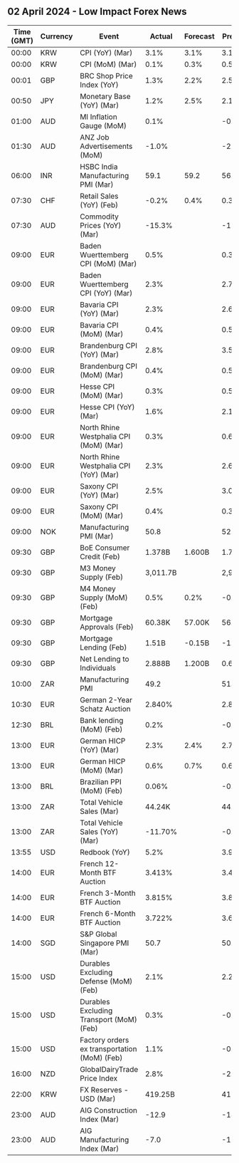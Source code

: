 ## 02 April 2024 - Low Impact Forex News

| Time (GMT) | Currency | Event | Actual | Forecast | Previous |
|------|----------|-------|--------|----------|----------|
| 00:00 | KRW | CPI (YoY) (Mar) | 3.1% | 3.1% | 3.1% |
| 00:00 | KRW | CPI (MoM) (Mar) | 0.1% | 0.3% | 0.5% |
| 00:01 | GBP | BRC Shop Price Index (YoY) | 1.3% | 2.2% | 2.5% |
| 00:50 | JPY | Monetary Base (YoY) (Mar) | 1.2% | 2.5% | 2.1% |
| 01:00 | AUD | MI Inflation Gauge (MoM) | 0.1% |  | -0.1% |
| 01:30 | AUD | ANZ Job Advertisements (MoM) | -1.0% |  | -2.1% |
| 06:00 | INR | HSBC India Manufacturing PMI (Mar) | 59.1 | 59.2 | 56.9 |
| 07:30 | CHF | Retail Sales (YoY) (Feb) | -0.2% | 0.4% | 0.3% |
| 07:30 | AUD | Commodity Prices (YoY) (Mar) | -15.3% |  | -15.3% |
| 09:00 | EUR | Baden Wuerttemberg CPI (MoM) (Mar) | 0.5% |  | 0.3% |
| 09:00 | EUR | Baden Wuerttemberg CPI (YoY) (Mar) | 2.3% |  | 2.7% |
| 09:00 | EUR | Bavaria CPI (YoY) (Mar) | 2.3% |  | 2.6% |
| 09:00 | EUR | Bavaria CPI (MoM) (Mar) | 0.4% |  | 0.5% |
| 09:00 | EUR | Brandenburg CPI (YoY) (Mar) | 2.8% |  | 3.5% |
| 09:00 | EUR | Brandenburg CPI (MoM) (Mar) | 0.4% |  | 0.5% |
| 09:00 | EUR | Hesse CPI (MoM) (Mar) | 0.3% |  | 0.5% |
| 09:00 | EUR | Hesse CPI (YoY) (Mar) | 1.6% |  | 2.1% |
| 09:00 | EUR | North Rhine Westphalia CPI (MoM) (Mar) | 0.3% |  | 0.6% |
| 09:00 | EUR | North Rhine Westphalia CPI (YoY) (Mar) | 2.3% |  | 2.6% |
| 09:00 | EUR | Saxony CPI (YoY) (Mar) | 2.5% |  | 3.0% |
| 09:00 | EUR | Saxony CPI (MoM) (Mar) | 0.4% |  | 0.3% |
| 09:00 | NOK | Manufacturing PMI (Mar) | 50.8 |  | 52.0 |
| 09:30 | GBP | BoE Consumer Credit (Feb) | 1.378B | 1.600B | 1.770B |
| 09:30 | GBP | M3 Money Supply (Feb) | 3,011.7B |  | 2,996.0B |
| 09:30 | GBP | M4 Money Supply (MoM) (Feb) | 0.5% | 0.2% | -0.1% |
| 09:30 | GBP | Mortgage Approvals (Feb) | 60.38K | 57.00K | 56.09K |
| 09:30 | GBP | Mortgage Lending (Feb) | 1.51B | -0.15B | -1.07B |
| 09:30 | GBP | Net Lending to Individuals | 2.888B | 1.200B | 0.697B |
| 10:00 | ZAR | Manufacturing PMI | 49.2 |  | 51.7 |
| 10:30 | EUR | German 2-Year Schatz Auction | 2.840% |  | 2.800% |
| 12:30 | BRL | Bank lending (MoM) (Feb) | 0.2% |  | -0.3% |
| 13:00 | EUR | German HICP (YoY) (Mar) | 2.3% | 2.4% | 2.7% |
| 13:00 | EUR | German HICP (MoM) (Mar) | 0.6% | 0.7% | 0.6% |
| 13:00 | BRL | Brazilian PPI (MoM) (Feb) | 0.06% |  | -0.24% |
| 13:00 | ZAR | Total Vehicle Sales (Mar) | 44.24K |  | 44.75K |
| 13:00 | ZAR | Total Vehicle Sales (YoY) (Mar) | -11.70% |  | -0.90% |
| 13:55 | USD | Redbook (YoY) | 5.2% |  | 3.9% |
| 14:00 | EUR | French 12-Month BTF Auction | 3.413% |  | 3.436% |
| 14:00 | EUR | French 3-Month BTF Auction | 3.815% |  | 3.844% |
| 14:00 | EUR | French 6-Month BTF Auction | 3.722% |  | 3.690% |
| 14:00 | SGD | S&P Global Singapore PMI (Mar) | 50.7 |  | 50.6 |
| 15:00 | USD | Durables Excluding Defense (MoM) (Feb) | 2.1% |  | 2.2% |
| 15:00 | USD | Durables Excluding Transport (MoM) (Feb) | 0.3% |  | -0.4% |
| 15:00 | USD | Factory orders ex transportation (MoM) (Feb) | 1.1% |  | -0.6% |
| 16:00 | NZD | GlobalDairyTrade Price Index | 2.8% |  | -2.8% |
| 22:00 | KRW | FX Reserves - USD (Mar) | 419.25B |  | 415.74B |
| 23:00 | AUD | AIG Construction Index (Mar) | -12.9 |  | -18.4 |
| 23:00 | AUD | AIG Manufacturing Index (Mar) | -7.0 |  | -12.6 |
